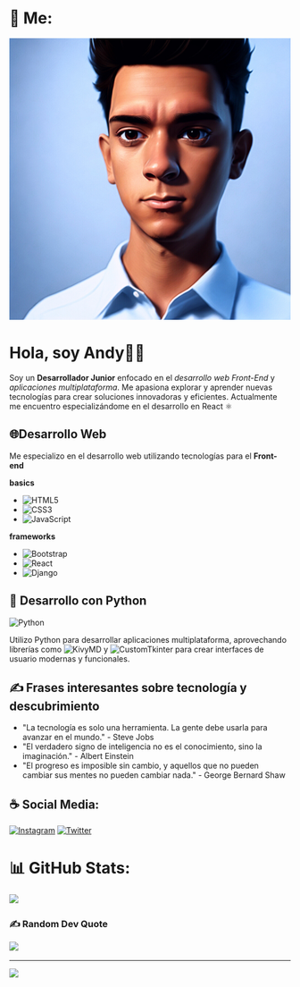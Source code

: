 # 🤺 Me:

![imagen de avatar](Lumii_20230519_183015512.jpg)

# Hola, soy Andy🧑🏻
Soy un **Desarrollador Junior** enfocado en el *desarrollo web Front-End* y *aplicaciones multiplataforma*. Me apasiona explorar y aprender nuevas tecnologías para crear soluciones innovadoras y eficientes. Actualmente me encuentro especializándome en el desarrollo en React ⚛

## 🌐Desarrollo Web
Me especializo en el desarrollo web utilizando tecnologías para el **Front-end**

**basics**
- ![HTML5](https://img.shields.io/badge/html5-F13300.svg?style=for-the-badge&logo=html5&logoColor=white)
- ![CSS3](https://img.shields.io/badge/css3-0022aa.svg?style=for-the-badge&logo=css3&logoColor=white)
- ![JavaScript](https://img.shields.io/badge/javascript-%23323330.svg?style=for-the-badge&logo=javascript&logoColor=%23F7DF1E)

**frameworks**
- ![Bootstrap](https://img.shields.io/badge/bootstrap-aa00aa.svg?style=for-the-badge&logo=bootstrap&logoColor=white)
- ![React](https://img.shields.io/badge/react-000533.svg?style=for-the-badge&logo=react&logoColor=1BCAE9)
- ![Django](https://img.shields.io/badge/Django-227722?style=for-the-badge&logo=django&logoColor=ffdd54) 

## 🐍 Desarrollo con Python

![Python](https://img.shields.io/badge/python-2270Aa?style=for-the-badge&logo=python&logoColor=ffdd54) 

Utilizo Python para desarrollar aplicaciones multiplataforma, aprovechando librerías como ![KivyMD](https://img.shields.io/badge/kivymd-white?style=for-the-badge&logo=kivymd&logoColor=black) y ![CustomTkinter](https://img.shields.io/badge/customtkinter-2270Aa?style=for-the-badge&logo=customtkinter&logoColor=ffdd54) para crear interfaces de usuario modernas y funcionales.

## ✍️ Frases interesantes sobre tecnología y descubrimiento

- "La tecnología es solo una herramienta. La gente debe usarla para avanzar en el mundo." - Steve Jobs
- "El verdadero signo de inteligencia no es el conocimiento, sino la imaginación." - Albert Einstein
- "El progreso es imposible sin cambio, y aquellos que no pueden cambiar sus mentes no pueden cambiar nada." - George Bernard Shaw


##  ☕ Social Media:
[![Instagram](https://img.shields.io/badge/Instagram-%23E4405F.svg?logo=Instagram&logoColor=white)](https://instagram.com/andy05.2.2) [![Twitter](https://img.shields.io/badge/Twitter-%231DA1F2.svg?logo=Twitter&logoColor=white)](https://twitter.com/4nd1) 

# 📊 GitHub Stats:
![](https://github-readme-stats.vercel.app/api/top-langs/?username=4nd1-dev&theme=dark&hide_border=false&include_all_commits=false&count_private=false&layout=compact)

### ✍️ Random Dev Quote
![](https://quotes-github-readme.vercel.app/api?type=vetical&theme=radical)

---
[![](https://visitcount.itsvg.in/api?id=4nd1-dev&icon=5&color=6)](https://visitcount.itsvg.in)

<!-- Proudly created with GPRM ( https://gprm.itsvg.in ) -->
